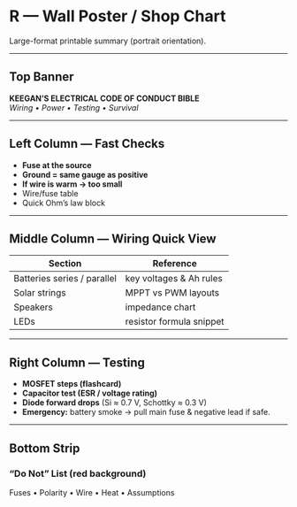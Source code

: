 # R — Wall Poster / Shop Chart

Large-format printable summary (portrait orientation).

---

## Top Banner
**KEEGAN’S ELECTRICAL CODE OF CONDUCT BIBLE**  
*Wiring  •  Power  •  Testing  •  Survival*

---

## Left Column — Fast Checks
- **Fuse at the source**  
- **Ground = same gauge as positive**  
- **If wire is warm → too small**  
- Wire/fuse table  
- Quick Ohm’s law block  

---

## Middle Column — Wiring Quick View
| Section | Reference |
|----------|------------|
| Batteries series / parallel | key voltages & Ah rules |
| Solar strings | MPPT vs PWM layouts |
| Speakers | impedance chart |
| LEDs | resistor formula snippet |

---

## Right Column — Testing
- **MOSFET steps (flashcard)**  
- **Capacitor test (ESR / voltage rating)**  
- **Diode forward drops** (Si ≈ 0.7 V, Schottky ≈ 0.3 V)  
- **Emergency:** battery smoke → pull main fuse & negative lead if safe.

---

## Bottom Strip
### “Do Not” List (red background)
Fuses  •  Polarity  •  Wire  •  Heat  •  Assumptions
